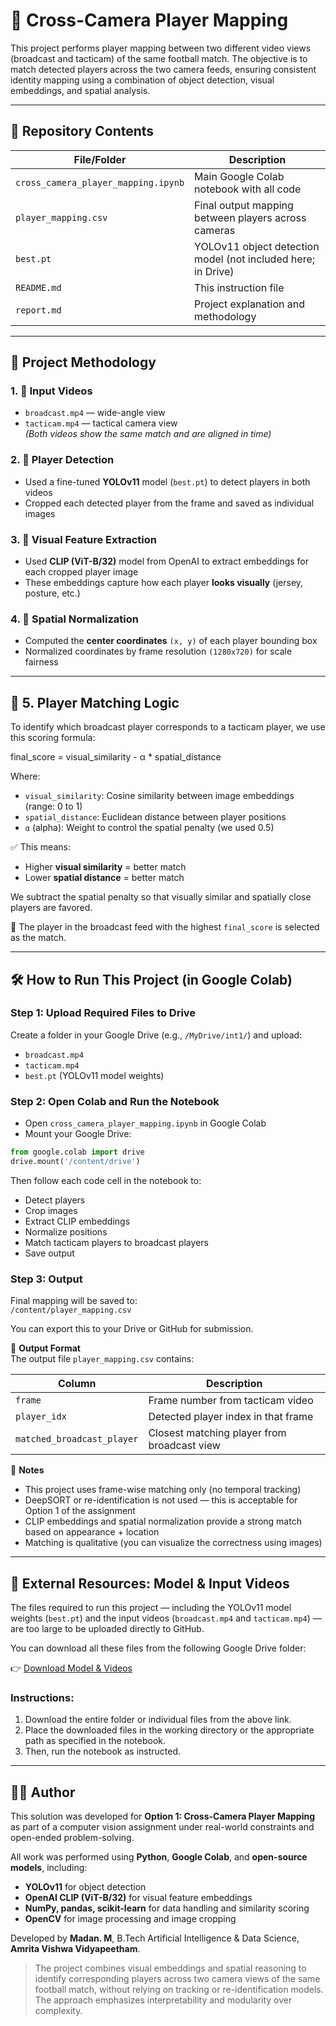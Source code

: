 # 🎯 Cross-Camera Player Mapping

This project performs player mapping between two different video views (broadcast and tacticam) of the same football match. The objective is to match detected players across the two camera feeds, ensuring consistent identity mapping using a combination of object detection, visual embeddings, and spatial analysis.

---

## 📁 Repository Contents

| File/Folder                      | Description                                                  |
|----------------------------------|--------------------------------------------------------------|
| `cross_camera_player_mapping.ipynb` | Main Google Colab notebook with all code                     |
| `player_mapping.csv`             | Final output mapping between players across cameras          |
| `best.pt`                        | YOLOv11 object detection model (not included here; in Drive) |
| `README.md`                      | This instruction file                                        |
| `report.md`                      | Project explanation and methodology                          |

---

## 🧠 Project Methodology

### 1. 🎥 Input Videos
- `broadcast.mp4` — wide-angle view  
- `tacticam.mp4` — tactical camera view  
*(Both videos show the same match and are aligned in time)*

### 2. 🧍 Player Detection
- Used a fine-tuned **YOLOv11** model (`best.pt`) to detect players in both videos  
- Cropped each detected player from the frame and saved as individual images

### 3. 🎨 Visual Feature Extraction
- Used **CLIP (ViT-B/32)** model from OpenAI to extract embeddings for each cropped player image  
- These embeddings capture how each player **looks visually** (jersey, posture, etc.)

### 4. 📍 Spatial Normalization
- Computed the **center coordinates** `(x, y)` of each player bounding box  
- Normalized coordinates by frame resolution `(1280x720)` for scale fairness

---

## 🔗 5. Player Matching Logic

To identify which broadcast player corresponds to a tacticam player, we use this scoring formula:

final_score = visual_similarity - α * spatial_distance

Where:
- `visual_similarity`: Cosine similarity between image embeddings (range: 0 to 1)  
- `spatial_distance`: Euclidean distance between player positions  
- `α` (alpha): Weight to control the spatial penalty (we used 0.5)

✅ This means:
- Higher **visual similarity** = better match  
- Lower **spatial distance** = better match  

We subtract the spatial penalty so that visually similar and spatially close players are favored.

🔄 The player in the broadcast feed with the highest `final_score` is selected as the match.

---

## 🛠️ How to Run This Project (in Google Colab)

### Step 1: Upload Required Files to Drive
Create a folder in your Google Drive (e.g., `/MyDrive/int1/`) and upload:
- `broadcast.mp4`
- `tacticam.mp4`
- `best.pt` (YOLOv11 model weights)

### Step 2: Open Colab and Run the Notebook
- Open `cross_camera_player_mapping.ipynb` in Google Colab  
- Mount your Google Drive:

```python
from google.colab import drive
drive.mount('/content/drive')
```

Then follow each code cell in the notebook to:

- Detect players  
- Crop images  
- Extract CLIP embeddings  
- Normalize positions  
- Match tacticam players to broadcast players  
- Save output

### Step 3: Output
Final mapping will be saved to:  
`/content/player_mapping.csv`  

You can export this to your Drive or GitHub for submission.

📄 **Output Format**  
The output file `player_mapping.csv` contains:

| Column                  | Description                                 |
|-------------------------|---------------------------------------------|
| `frame`                 | Frame number from tacticam video            |
| `player_idx`            | Detected player index in that frame         |
| `matched_broadcast_player` | Closest matching player from broadcast view |

📌 **Notes**
- This project uses frame-wise matching only (no temporal tracking)  
- DeepSORT or re-identification is not used — this is acceptable for Option 1 of the assignment  
- CLIP embeddings and spatial normalization provide a strong match based on appearance + location  
- Matching is qualitative (you can visualize the correctness using images)

---

## 🔗 External Resources: Model & Input Videos

The files required to run this project — including the YOLOv11 model weights (`best.pt`) and the input videos (`broadcast.mp4` and `tacticam.mp4`) — are too large to be uploaded directly to GitHub.

You can download all these files from the following Google Drive folder:

👉 [Download Model & Videos](https://drive.google.com/drive/folders/12K05YMEXg8jPWaRLKdtQ1yG5C6u6pFsb?usp=drive_link)

### Instructions:

1. Download the entire folder or individual files from the above link.  
2. Place the downloaded files in the working directory or the appropriate path as specified in the notebook.  
3. Then, run the notebook as instructed.

---

## 🙋‍♂️ Author

This solution was developed for **Option 1: Cross-Camera Player Mapping** as part of a computer vision assignment under real-world constraints and open-ended problem-solving.

All work was performed using **Python**, **Google Colab**, and **open-source models**, including:
- **YOLOv11** for object detection  
- **OpenAI CLIP (ViT-B/32)** for visual feature embeddings  
- **NumPy, pandas, scikit-learn** for data handling and similarity scoring  
- **OpenCV** for image processing and image cropping

Developed by **Madan. M**, B.Tech Artificial Intelligence & Data Science,  
**Amrita Vishwa Vidyapeetham**.

> The project combines visual embeddings and spatial reasoning to identify corresponding players across two camera views of the same football match, without relying on tracking or re-identification models. The approach emphasizes interpretability and modularity over complexity.
